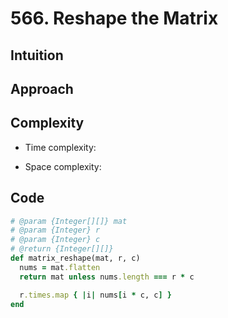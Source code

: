 # 566. Reshape the Matrix

## Intuition

## Approach
<!-- Describe your approach to solving the problem. -->

## Complexity

- Time complexity:
<!-- Add your time complexity here, e.g. $$O(n)$$ -->

- Space complexity:
<!-- Add your space complexity here, e.g. $$O(n)$$ -->

## Code

```ruby
# @param {Integer[][]} mat
# @param {Integer} r
# @param {Integer} c
# @return {Integer[][]}
def matrix_reshape(mat, r, c)
  nums = mat.flatten
  return mat unless nums.length === r * c

  r.times.map { |i| nums[i * c, c] }
end
```
